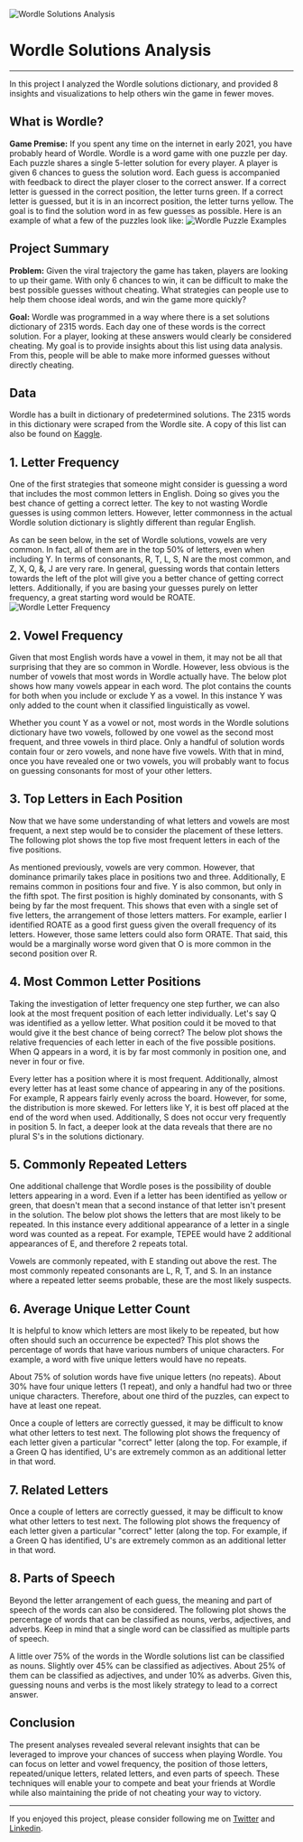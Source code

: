 ![Wordle Solutions Analysis](https://imgur.com/5gtzHgN.jpg)

# Wordle Solutions Analysis
---

In this project I analyzed the Wordle solutions dictionary, and provided 8 insights and visualizations to help others win the game in fewer moves.

## What is Wordle?

**Game Premise:** If you spent any time on the internet in early 2021, you have probably heard of Wordle. Wordle is a word game with one puzzle per day. Each puzzle shares a single 5-letter solution for every player. A player is given 6 chances to guess the solution word. Each guess is accompanied with feedback to direct the player closer to the correct answer. If a correct letter is guessed in the correct position, the letter turns green. If a correct letter is guessed, but it is in an incorrect position, the letter turns yellow. The goal is to find the solution word in as few guesses as possible. Here is an example of what a few of the puzzles look like:
![Wordle Puzzle Examples](https://imgur.com/KmzZoVz.jpg)

## Project Summary

**Problem:** Given the viral trajectory the game has taken, players are looking to up their game. With only 6 chances to win, it can be difficult to make the best possible guesses without cheating. What strategies can people use to help them choose ideal words, and win the game more quickly?

**Goal:** Wordle was programmed in a way where there is a set solutions dictionary of 2315 words. Each day one of these words is the correct solution. For a player, looking at these answers would clearly be considered cheating. My goal is to provide insights about this list using data analysis. From this, people will be able to make more informed guesses without directly cheating.


## Data

Wordle has a built in dictionary of predetermined solutions. The 2315 words in this dictionary were scraped from the Wordle site. A copy of this list can also be found on [Kaggle](https://www.kaggle.com/bcruise/wordle-valid-words).


## 1. Letter Frequency

One of the first strategies that someone might consider is guessing a word that includes the most common letters in English. Doing so gives you the best chance of getting a correct letter. The key to not wasting Wordle guesses is using common letters. However, letter commonness in the actual Wordle solution dictionary is slightly different than regular English.

As can be seen below, in the set of Wordle solutions, vowels are very common. In fact, all of them are in the top 50% of letters, even when including Y. In terms of consonants, R, T, L, S, N are the most common, and Z, X, Q, &, J are very rare. In general, guessing words that contain letters towards the left of the plot will give you a better chance of getting correct letters. Additionally, if you are basing your guesses purely on letter frequency, a great starting word would be ROATE.
![Wordle Letter Frequency](https://imgur.com/batM1hK.jpg)

## 2. Vowel Frequency

Given that most English words have a vowel in them, it may not be all that surprising that they are so common in Wordle. However, less obvious is the number of vowels that most words in Wordle actually have. The below plot shows how many vowels appear in each word. The plot contains the counts for both when you include or exclude Y as a vowel. In this instance Y was only added to the count when it classified linguistically as vowel.

Whether you count Y as a vowel or not, most words in the Wordle solutions dictionary have two vowels, followed by one vowel as the second most frequent, and three vowels in third place. Only a handful of solution words contain four or zero vowels, and none have five vowels. With that in mind, once you have revealed one or two vowels, you will probably want to focus on guessing consonants for most of your other letters.

## 3. Top Letters in Each Position

Now that we have some understanding of what letters and vowels are most frequent, a next step would be to consider the placement of these letters. The following plot shows the top five most frequent letters in each of the five positions.

As mentioned previously, vowels are very common. However, that dominance primarily takes place in positions two and three. Additionally, E remains common in positions four and five. Y is also common, but only in the fifth spot. The first position is highly dominated by consonants, with S being by far the most frequent. This shows that even with a single set of five letters, the arrangement of those letters matters. For example, earlier I identified ROATE as a good first guess given the overall frequency of its letters. However, those same letters could also form ORATE. That said, this would be a marginally worse word given that O is more common in the second position over R.


## 4. Most Common Letter Positions

Taking the investigation of letter frequency one step further, we can also look at the most frequent position of each letter individually. Let's say Q was identified as a yellow letter. What position could it be moved to that would give it the best chance of being correct? The below plot shows the relative frequencies of each letter in each of the five possible positions. When Q appears in a word, it is by far most commonly in position one, and never in four or five.

Every letter has a position where it is most frequent. Additionally, almost every letter has at least some chance of appearing in any of the positions. For example, R appears fairly evenly across the board. However, for some, the distribution is more skewed. For letters like Y, it is best off placed at the end of the word when used. Additionally, S does not occur very frequently in position 5. In fact, a deeper look at the data reveals that there are no plural S's in the solutions dictionary.

## 5. Commonly Repeated Letters

One additional challenge that Wordle poses is the possibility of double letters appearing in a word. Even if a letter has been identified as yellow or green, that doesn't mean that a second instance of that letter isn't present in the solution. The below plot shows the letters that are most likely to be repeated. In this instance every additional appearance of a letter in a single word was counted as a repeat. For example, TEPEE would have 2 additional appearances of E, and therefore 2 repeats total.

Vowels are commonly repeated, with E standing out above the rest. The most commonly repeated consonants are L, R, T, and S. In an instance where a repeated letter seems probable, these are the most likely suspects.

## 6. Average Unique Letter Count

It is helpful to know which letters are most likely to be repeated, but how often should such an occurrence be expected? This plot shows the percentage of words that have various numbers of unique characters. For example, a word with five unique letters would have no repeats.

About 75% of solution words have five unique letters (no repeats). About 30% have four unique letters (1 repeat), and only a handful had two or three unique characters. Therefore, about one third of the puzzles, can expect to have at least one repeat.

Once a couple of letters are correctly guessed, it may be difficult to know what other letters to test next. The following plot shows the frequency of each letter given a particular "correct" letter (along the top. For example, if a Green Q has identified, U's are extremely common as an additional letter in that word.



## 7. Related Letters

Once a couple of letters are correctly guessed, it may be difficult to know what other letters to test next. The following plot shows the frequency of each letter given a particular "correct" letter (along the top. For example, if a Green Q has identified, U's are extremely common as an additional letter in that word.

## 8. Parts of Speech
Beyond the letter arrangement of each guess, the meaning and part of speech of the words can also be considered. The following plot shows the percentage of words that can be classified as nouns, verbs, adjectives, and adverbs. Keep in mind that a single word can be classified as multiple parts of speech.

A little over 75% of the words in the Wordle solutions list can be classified as nouns. Slightly over 45% can be classified as adjectives. About 25% of them can be classified as adjectives, and under 10% as adverbs. Given this, guessing nouns and verbs is the most likely strategy to lead to a correct answer.


## Conclusion

The present analyses revealed several relevant insights that can be leveraged to improve your chances of success when playing Wordle. You can focus on letter and vowel frequency, the position of those letters, repeated/unique letters, related letters, and even parts of speech. These techniques will enable your to compete and beat your friends at Wordle while also maintaining the pride of not cheating your way to victory.

---

If you enjoyed this project, please consider following me on [Twitter](https://twitter.com/Peter_Nooteboom) and [Linkedin](https://www.linkedin.com/in/peter-nooteboom/).

